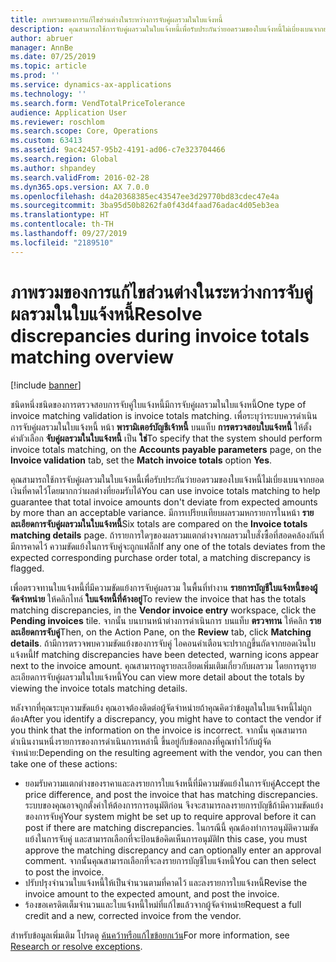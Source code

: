 ```yaml
---
title: ภาพรวมของการแก้ไขส่วนต่างในระหว่างการจับคู่ผลรวมในใบแจ้งหนี้
description: คุณสามารถใช้การจับคู่ผลรวมในใบแจ้งหนี้เพื่อรับประกันว่ายอดรวมของใบแจ้งหนี้ไม่เบี่ยงเบนจากยอดเงินที่คาดไว้โดยมากกว่าผลต่างที่ยอมรับได้
author: abruer
manager: AnnBe
ms.date: 07/25/2019
ms.topic: article
ms.prod: ''
ms.service: dynamics-ax-applications
ms.technology: ''
ms.search.form: VendTotalPriceTolerance
audience: Application User
ms.reviewer: roschlom
ms.search.scope: Core, Operations
ms.custom: 63413
ms.assetid: 9ac42457-95b2-4191-ad06-c7e323704466
ms.search.region: Global
ms.author: shpandey
ms.search.validFrom: 2016-02-28
ms.dyn365.ops.version: AX 7.0.0
ms.openlocfilehash: d4a20368385ec43547ee3d29770bd83cdec47e4a
ms.sourcegitcommit: 3ba95d50b8262fa0f43d4faad76adac4d05eb3ea
ms.translationtype: HT
ms.contentlocale: th-TH
ms.lasthandoff: 09/27/2019
ms.locfileid: "2189510"
---
```

# <a name="resolve-discrepancies-during-invoice-totals-matching-overview"></a><span data-ttu-id="ab758-103">ภาพรวมของการแก้ไขส่วนต่างในระหว่างการจับคู่ผลรวมในใบแจ้งหนี้</span><span class="sxs-lookup"><span data-stu-id="ab758-103">Resolve discrepancies during invoice totals matching overview</span></span>

[!include [banner](../includes/banner.md)]

<span data-ttu-id="ab758-104">ชนิดหนึ่งชนิดของการตรวจสอบการจับคู่ใบแจ้งหนี้มีการจับคู่ผลรวมในใบแจ้งหนี้</span><span class="sxs-lookup"><span data-stu-id="ab758-104">One type of invoice matching validation is invoice totals matching.</span></span> <span data-ttu-id="ab758-105">เพื่อระบุว่าระบบควรดำเนินการจับคู่ผลรวมในใบแจ้งหนี้ หน้า **พารามิเตอร์บัญชีเจ้าหนี้** บนแท็บ **การตรวจสอบใบแจ้งหนี้** ให้ตั้งค่าตัวเลือก **จับคู่ผลรวมในใบแจ้งหนี้** เป็น **ใช่**</span><span class="sxs-lookup"><span data-stu-id="ab758-105">To specify that the system should perform invoice totals matching, on the **Accounts payable parameters** page, on the **Invoice validation** tab, set the **Match invoice totals** option **Yes**.</span></span> 

<span data-ttu-id="ab758-106">คุณสามารถใช้การจับคู่ผลรวมในใบแจ้งหนี้เพื่อรับประกันว่ายอดรวมของใบแจ้งหนี้ไม่เบี่ยงเบนจากยอดเงินที่คาดไว้โดยมากกว่าผลต่างที่ยอมรับได้</span><span class="sxs-lookup"><span data-stu-id="ab758-106">You can use invoice totals matching to help guarantee that total invoice amounts don't deviate from expected amounts by more than an acceptable variance.</span></span> <span data-ttu-id="ab758-107">มีการเปรียบเทียบผลรวมหกรายการในหน้า **รายละเอียดการจับคู่ผลรวมในใบแจ้งหนี้**</span><span class="sxs-lookup"><span data-stu-id="ab758-107">Six totals are compared on the **Invoice totals matching details** page.</span></span> <span data-ttu-id="ab758-108">ถ้ารายการใดๆของผลรวมแตกต่างจากผลรวมใบสั่งซื้อที่สอดคล้องกันที่มีการคาดไว้ ความขัดแย้งในการจับคู่จะถูกแฟล็ก</span><span class="sxs-lookup"><span data-stu-id="ab758-108">If any one of the totals deviates from the expected corresponding purchase order total, a matching discrepancy is flagged.</span></span> 

<span data-ttu-id="ab758-109">เพื่อตรวจทานใบแจ้งหนี้ที่มีความขัดแย้งการจับคู่ผลรวม ในพื้นที่ทำงาน **รายการบัญชีใบแจ้งหนี้ของผู้จัดจำหน่าย** ให้คลิกไทล์ **ใบแจ้งหนี้ที่ค้างอยู่**</span><span class="sxs-lookup"><span data-stu-id="ab758-109">To review the invoice that has the totals matching discrepancies, in the **Vendor invoice entry** workspace, click the **Pending invoices** tile.</span></span> <span data-ttu-id="ab758-110">จากนั้น บนบานหน้าต่างการดำเนินการ บนแท็บ **ตรวจทาน** ให้คลิก **รายละเอียดการจับคู่**</span><span class="sxs-lookup"><span data-stu-id="ab758-110">Then, on the Action Pane, on the **Review** tab, click **Matching details**.</span></span> <span data-ttu-id="ab758-111">ถ้ามีการตรวจพบความขัดแย้งของการจับคู่ ไอคอนคำเตือนจะปรากฏขึ้นถัดจากยอดเงินใบแจ้งหนี้</span><span class="sxs-lookup"><span data-stu-id="ab758-111">If matching discrepancies have been detected, warning icons appear next to the invoice amount.</span></span> <span data-ttu-id="ab758-112">คุณสามารถดูรายละเอียดเพิ่มเติมเกี่ยวกับผลรวม โดยการดูรายละเอียดการจับคู่ผลรวมในใบแจ้งหนี้</span><span class="sxs-lookup"><span data-stu-id="ab758-112">You can view more detail about the totals by viewing the invoice totals matching details.</span></span> 

<span data-ttu-id="ab758-113">หลังจากที่คุณระบุความขัดแย้ง คุณอาจต้องติดต่อผู้จัดจำหน่ายถ้าคุณคิดว่าข้อมูลในใบแจ้งหนี้ไม่ถูกต้อง</span><span class="sxs-lookup"><span data-stu-id="ab758-113">After you identify a discrepancy, you might have to contact the vendor if you think that the information on the invoice is incorrect.</span></span> <span data-ttu-id="ab758-114">จากนั้น คุณสามารถดำเนินงานหนึ่งรายการของการดำเนินการเหล่านี้ ขึ้นอยู่กับข้อตกลงที่คูณทำไว้กับผู้จัดจำหน่าย:</span><span class="sxs-lookup"><span data-stu-id="ab758-114">Depending on the resulting agreement with the vendor, you can then take one of these actions:</span></span>

-   <span data-ttu-id="ab758-115">ยอมรับความแตกต่างของราคาและลงรายการใบแจ้งหนี้ที่มีความขัดแย้งในการจับคู่</span><span class="sxs-lookup"><span data-stu-id="ab758-115">Accept the price difference, and post the invoice that has matching discrepancies.</span></span> <span data-ttu-id="ab758-116">ระบบของคุณอาจถูกตั้งค่าให้ต้องการการอนุมัติก่อน จึงจะสามารถลงรายการบัญชีถ้ามีความขัดแย้งของการจับคู่</span><span class="sxs-lookup"><span data-stu-id="ab758-116">Your system might be set up to require approval before it can post if there are matching discrepancies.</span></span> <span data-ttu-id="ab758-117">ในกรณีนี้ คุณต้องทำการอนุมัติความขัดแย้งในการจับคู่ และสามารถเลือกที่จะป้อนข้อคิดเห็นการอนุมัติ</span><span class="sxs-lookup"><span data-stu-id="ab758-117">In this case, you must approve the matching discrepancy and can optionally enter an approval comment.</span></span> <span data-ttu-id="ab758-118">จากนั้นคุณสามารถเลือกที่จะลงรายการบัญชีใบแจ้งหนี้</span><span class="sxs-lookup"><span data-stu-id="ab758-118">You can then select to post the invoice.</span></span>
-   <span data-ttu-id="ab758-119">ปรับปรุงจำนวนใบแจ้งหนี้ให้เป็นจำนวนตามที่คาดไว้ และลงรายการใบแจ้งหนี้</span><span class="sxs-lookup"><span data-stu-id="ab758-119">Revise the invoice amount to the expected amount, and post the invoice.</span></span>
-   <span data-ttu-id="ab758-120">ร้องขอเครดิตเต็มจำนวนและใบแจ้งหนี้ใหม่ที่แก้ไขแล้วจากผู้จัดจำหน่าย</span><span class="sxs-lookup"><span data-stu-id="ab758-120">Request a full credit and a new, corrected invoice from the vendor.</span></span>

<span data-ttu-id="ab758-121">สำหรับข้อมูลเพิ่มเติม โปรดดู [ค้นคว้าหรือแก้ไขข้อยกเว้น](tasks/research-resolve-exceptions.md)</span><span class="sxs-lookup"><span data-stu-id="ab758-121">For more information, see [Research or resolve exceptions](tasks/research-resolve-exceptions.md).</span></span>


